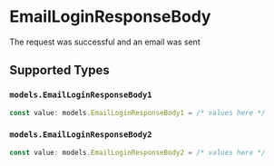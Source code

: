 # EmailLoginResponseBody

The request was successful and an email was sent


## Supported Types

### `models.EmailLoginResponseBody1`

```typescript
const value: models.EmailLoginResponseBody1 = /* values here */
```

### `models.EmailLoginResponseBody2`

```typescript
const value: models.EmailLoginResponseBody2 = /* values here */
```

